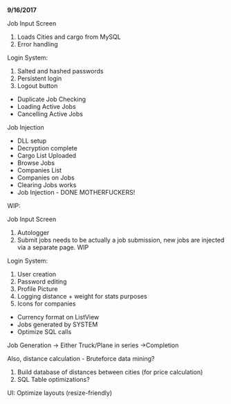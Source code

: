 **9/16/2017**

Job Input Screen
1. Loads Cities and cargo from MySQL
2. Error handling

Login System:
1. Salted and hashed passwords
2. Persistent login
3. Logout button

- Duplicate Job Checking
- Loading Active Jobs
- Cancelling Active Jobs

Job Injection
- DLL setup
- Decryption complete
- Cargo List Uploaded
- Browse Jobs
- Companies List
- Companies on Jobs
- Clearing Jobs works
- Job Injection - DONE MOTHERFUCKERS!

WIP:

Job Input Screen
1. Autologger
2. Submit jobs needs to be actually a job submission, new jobs are injected via a separate page. WIP

Login System:
1. User creation
2. Password editing
3. Profile Picture
4. Logging distance + weight for stats purposes
5. Icons for companies

- Currency format on ListView
- Jobs generated by SYSTEM
- Optimize SQL calls

Job Generation -> Either Truck/Plane in series ->Completion



Also, distance calculation - Bruteforce data mining?
1. Build database of distances between cities (for price calculation)
2. SQL Table optimizations?


UI: Optimize layouts (resize-friendly)
